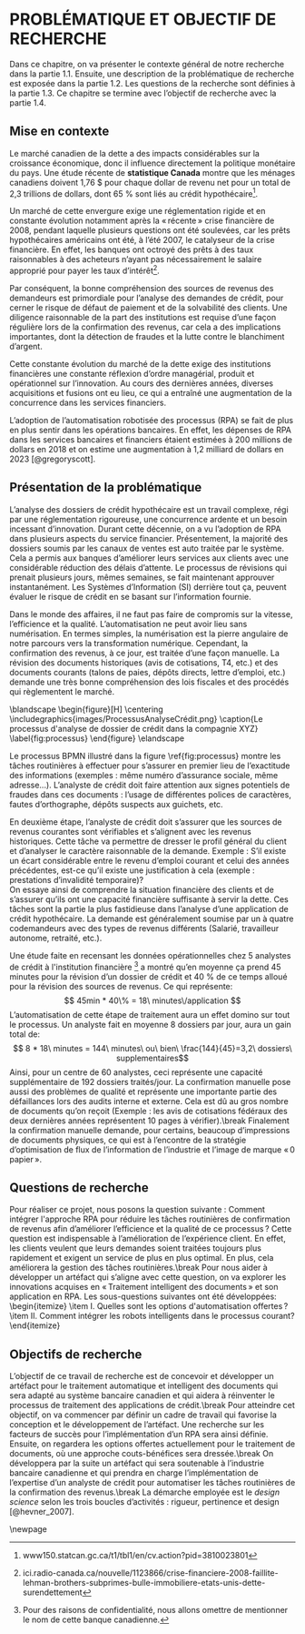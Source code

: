 # PROBLÉMATIQUE ET OBJECTIF DE RECHERCHE

Dans ce chapitre, on va présenter le contexte général de notre recherche dans la partie 1.1. Ensuite, une description de la problématique de recherche est exposée dans la partie 1.2. Les questions de la recherche sont définies à la partie 1.3. Ce chapitre se termine avec l’objectif de recherche avec la partie 1.4.

## Mise en contexte

Le marché canadien de la dette a des impacts considérables sur la croissance économique, donc il influence directement la politique monétaire du pays. Une étude récente de **statistique Canada** montre que les ménages canadiens doivent 1,76 $ pour chaque dollar de revenu net pour un total de 2,3 trillions de dollars, dont 65 % sont liés au crédit hypothécaire[^petite_note_1].

Un marché de cette envergure exige une réglementation rigide et en constante évolution notamment après la « récente » crise financière de 2008, pendant laquelle plusieurs questions ont été soulevées, car les prêts hypothécaires américains ont été, à l’été 2007, le catalyseur de la crise financière. En effet, les banques ont octroyé des prêts à des taux raisonnables à des acheteurs n’ayant pas nécessairement le salaire approprié pour payer les taux d’intérêt[^petite_note_2].

Par conséquent, la bonne compréhension des sources de revenus des demandeurs est primordiale pour l’analyse des demandes de crédit, pour cerner le risque de défaut de paiement et de la solvabilité des clients. Une diligence raisonnable de la part des institutions est requise d’une façon régulière lors de la confirmation des revenus, car cela a des implications importantes, dont la détection de fraudes et la lutte contre le blanchiment d’argent.

Cette constante évolution du marché de la dette exige des institutions financières une constante réflexion d’ordre managérial, produit et opérationnel sur l’innovation. Au cours des dernières années, diverses acquisitions et fusions ont eu lieu, ce qui a entraîné une augmentation de la concurrence dans les services financiers.

L’adoption de l’automatisation robotisée des processus (RPA) se fait de plus en plus sentir dans les opérations bancaires. En effet, les dépenses de RPA dans les services bancaires et financiers étaient estimées à 200 millions de dollars en 2018 et on estime une augmentation à 1,2 milliard de dollars en 2023 [@gregoryscott].

[^petite_note_1]:www150.statcan.gc.ca/t1/tbl1/en/cv.action?pid=3810023801
[^petite_note_2]:ici.radio-canada.ca/nouvelle/1123866/crise-financiere-2008-faillite-lehman-brothers-subprimes-bulle-immobiliere-etats-unis-dette-surendettement

## Présentation de la problématique

L’analyse des dossiers de crédit hypothécaire est un travail complexe, régi par une réglementation rigoureuse, une concurrence ardente et un besoin incessant d’innovation.
Durant cette décennie, on a vu l’adoption de RPA dans plusieurs aspects du service financier. Présentement, la majorité des dossiers soumis par les canaux de ventes est auto traitée par le système. Cela a permis aux banques d’améliorer leurs services aux clients avec une considérable réduction des délais d’attente. Le processus de révisions qui prenait plusieurs jours, mêmes semaines, se fait maintenant approuver instantanément. Les Systèmes d’Information (SI) derrière tout ça, peuvent évaluer le risque de crédit en se basant sur l’information fournie.

Dans le monde des affaires, il ne faut pas faire de compromis sur la vitesse, l’efficience et la qualité. L’automatisation ne peut avoir lieu sans numérisation. En termes simples, la numérisation est la pierre angulaire de notre parcours vers la transformation numérique.
Cependant, la confirmation des revenus, à ce jour, est traitée d’une façon manuelle. La révision des documents historiques (avis de cotisations, T4, etc.) et des documents courants (talons de paies, dépôts directs, lettre d’emploi, etc.) demande une très bonne compréhension des lois fiscales et des procédés qui règlementent le marché.

\blandscape
\begin{figure}[H]
  \centering
  \includegraphics{images/ProcessusAnalyseCrédit.png}
 \caption{Le processus d'analyse de dossier de crédit dans la compagnie XYZ}
 \label{fig:processus}
\end{figure}
\elandscape

Le processus BPMN illustré dans la figure \ref{fig:processus} montre les tâches routinières à effectuer pour s’assurer en premier lieu de l’exactitude des informations (exemples : même numéro d’assurance sociale, même adresse...). L’analyste de crédit doit faire attention aux signes potentiels de fraudes dans ces documents : l’usage de différentes polices de caractères, fautes d’orthographe, dépôts suspects aux guichets, etc.

En deuxième étape, l’analyste de crédit doit s’assurer que les sources de revenus courantes sont vérifiables et s’alignent avec les revenus historiques. Cette tâche va permettre de dresser le profil général du client et d’analyser le caractère raisonnable de la demande. Exemple : S’il existe un écart considérable entre le revenu d’emploi courant et celui des années précédentes, est-ce qu’il existe une justification à cela (exemple : prestations d’invalidité temporaire)?  
On essaye ainsi de comprendre la situation financière des clients et de s’assurer qu’ils ont une capacité financière suffisante à servir la dette.
Ces tâches sont la partie la plus fastidieuse dans l’analyse d’une application de crédit hypothécaire. La demande est généralement soumise par un à quatre codemandeurs avec des types de revenus différents (Salarié, travailleur autonome, retraité, etc.).

Une étude faite en recensant les données opérationnelles chez 5 analystes de crédit à l'institution financière [^petite_note_3] a montré qu’en moyenne ça prend 45 minutes pour la révision d’un dossier de crédit et 40 % de ce temps alloué pour la révision des sources de revenus. Ce qui représente:
$$ 45min * 40\% =  18\ minutes\/application $$
L’automatisation de cette étape de traitement aura un effet domino sur tout le processus. Un analyste fait en moyenne 8 dossiers par jour, aura un gain total de: 
$$ 8 * 18\ minutes = 144\ minutes\ ou\ bien\ \frac{144}{45}=3,2\ dossiers\ supplementaires$$
Ainsi, pour un centre de 60 analystes, ceci représente une capacité supplémentaire de 192 dossiers traités/jour. 
La confirmation manuelle pose aussi des problèmes de qualité et représente une importante partie des défaillances lors des audits interne et externe. Cela est dû au gros nombre de documents qu’on reçoit (Exemple : les avis de cotisations fédéraux des deux dernières années représentent 10 pages à vérifier).\break
Finalement la confirmation manuelle demande, pour certains, beaucoup d’impressions de documents physiques, ce qui est à l’encontre de la stratégie d’optimisation de flux de l’information de l’industrie et l’image de marque « 0 papier ».

## Questions de recherche

Pour réaliser ce projet, nous posons la question suivante : 
Comment intégrer l'approche RPA pour réduire les tâches routinières de confirmation de revenus afin d’améliorer l’efficience et la qualité de ce processus ? 
Cette question est indispensable à l’amélioration de l’expérience client. En effet, les clients veulent que leurs demandes soient traitées toujours plus rapidement et exigent un service de plus en plus optimal. En plus, cela améliorera la gestion des tâches routinières.\break
Pour nous aider à développer un artéfact qui s’aligne avec cette question, on va explorer les innovations acquises en « Traitement intelligent des documents » et son application en RPA. Les sous-questions suivantes ont été développées:
\begin{itemize}
\item I. Quelles sont les options d'automatisation offertes ? 
\item II. Comment intégrer les robots intelligents dans le processus courant?
\end{itemize}
[^petite_note_3]:Pour des raisons de confidentialité, nous allons omettre de mentionner le nom de cette banque canadienne.

## Objectifs de recherche

L’objectif de ce travail de recherche est de concevoir et développer un artéfact pour le traitement automatique et intelligent des documents qui sera adapté au système bancaire canadien et qui aidera à réinventer le processus de traitement des applications de crédit.\break
Pour atteindre cet objectif, on va commencer par définir un cadre de travail qui favorise la conception et le développement de l’artéfact. Une recherche sur les facteurs de succès pour l’implémentation d’un RPA sera ainsi définie. Ensuite, on regardera les options offertes actuellement pour le traitement de documents, où une approche couts-bénéfices sera dressée.\break
On développera par la suite un artéfact qui sera soutenable à l’industrie bancaire canadienne et qui prendra en charge l’implémentation de l’expertise d’un analyste de crédit pour automatiser les tâches routinières de la confirmation des revenus.\break
La démarche employée est le *design science* selon les trois boucles d’activités : rigueur, pertinence et design [@hevner_2007].

\newpage